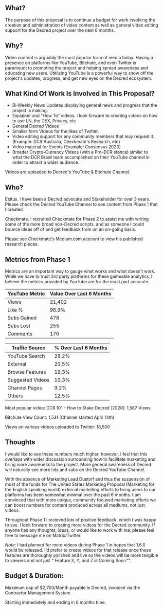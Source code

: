 ## What?

The purpose of this proposal is to continue a budget for work involving the creation and administration of video content as well as general video editing support for the Decred project over the next 6 months.

## Why?

Video content is arguably the most popular form of media today. Having a presence on platforms like YouTube, Bitchute, and even Twitter is paramount to promoting the project and helping spread awareness and educating new users. Utitilzing YouTube is a powerful way to show off the project's updates, progress, and get new eyes on the Decred ecosystem.


## What Kind Of Work Is Involved in This Proposal?

- Bi-Weekly News Updates displaying general news and progress that the project is making.
- Explainer and “How To” videos. I look forward to creating videos on how to use LN, the DEX, Privacy, etc
- General Decred Videos
- Smaller form Videos for the likes of Twitter.
- Video editing support for any community members that may request it. (Example: DCR Australia, Checkmate's Research, etc)
- Video material for Events (Example: Consensus 2020)
- Broader Crypto-Currency Videos (with a Pro-DCR stance) similar to what the DCR Brasil team accomplished on their YouTube channel in order to attract a wider audience.

Videos are uploaded to Decred's YouTube & Bitchute Channel.

## Who?

Exitus. I have been a Decred advocate and Stakeholder for over 3 years. Please check the Decred YouTube Channel to see content from Phase 1 that I created.

Checkmate. I recruited Checkmate for Phase 2 to assist me with writing some of the more broad non-Decred scripts, and as someone I could bounce ideas off of and get feedback from on an on-going basis.

Please see Checkmate's Medium.com account to view his published research pieces. 


## Metrics from Phase 1

Metrics are an important way to gauge what works and what doesn’t work. While we have to trust 3rd party platforms for these gameable analytics, I believe the metrics provided by YouTube are for the most part accurate.

| YouTube Metric| Value Over Last 6 Months |
|-------------|---------|
| Views       | 21,402  |
| Like %      | 98.9%   |
| Subs Gained | 478     |
| Subs Lost   | 255     |
| Comments    | 170     |

| Traffic Source   |   % Over Last 6 Months    |
|------------------|-------|
| YouTube Search   | 28.2% |
| External         | 20.5% |
| Browse Features  | 19.3% |
| Suggested Videos | 10.3% |
| Channel Pages    | 9.2%  |
| Others           | 12.5% |

Most popular video: DCR 101 - How to Stake Decred [2020]: 1,587 Views

Bitchute View Count: 1,531 (Channel started April 14th)

Views on various videos uploaded to Twitter: 18,500 

## Thoughts

I would like to see these numbers much higher, however, I feel that this overlaps with wider discussion surrounding how to facilitate marketing and bring more awareness to the project. More general awareness of Decred will naturally see more hits and subs on the Decred YouTube Channel.

With the absence of Marketing Lead Dustorf and thus the suspension of most of the funds for The United States Marketing Proposal (Marketing for the English speaking world) external marketing efforts to bring users to our platforms has been somewhat minimal over the past 6 months. I am convinced that with more unique, community focused marketing efforts we can boost numbers for content produced across all mediums, not just videos.

Throughout Phase 1 I recieved lots of positive feedback, which I was happy to see. I look forward to creating more videos for the Decred community. If anyone has any thoughts, ideas, or would like to work with me, please feel free to message me on Matrix/Twitter.

*Note*: I had planned for more videos during Phase 1 in hopes that 1.6.0 would be released. I’d prefer to create videos for that release once those features are thoroughly polished and live so the videos will be more tangible to viewers and not just “ Feature X, Y, and Z is Coming Soon™”.

## Budget & Duration:

Maximum cap of $2,700/Month payable in Decred, invoiced via the Contractor Management System. 

Starting immediately and ending in 6 months time.

